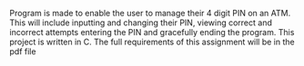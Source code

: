 Program is made to enable the user to manage their 4 digit PIN on an ATM. This will include inputting and changing their PIN, viewing correct and incorrect attempts entering the PIN and gracefully ending the program. This project is written in C.
The full requirements of this assignment will be in the pdf file
